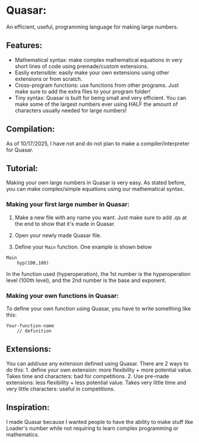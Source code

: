# Quasar:
An efficient, useful, programming language for making large numbers.

## Features:
- Mathematical syntax: make complex mathematical equations in very short lines of code using premade/custom extensions.
- Easily extensible: easily make your own extensions using other extensions or from scratch.
- Cross-program functions: use functions from other programs. Just make sure to add the extra files to your program folder!
- Tiny syntax: Quasar is built for being small and very efficient. You can make some of the largest numbers ever using HALF the amount of characters usually needed for large numbers!

## Compilation:
As of 10/17/2025, I have not and do not plan to make a compiler/interpreter for Quasar.

## Tutorial:
Making your own large numbers in Quasar is very easy. As stated before, you can make complex/simple equations using our mathematical syntax.

### Making your first large number in Quasar:
1. Make a new file with any name you want. Just make sure to add .qs at the end to show that it's made in Quasar.

2. Open your newly made Quasar file.

3. Define your `Main` function. One example is shown below

```
Main
    hyp(100,100)
```
In the function used (hyperoperation), the 1st number is the hyperoperation level (100th level), and the 2nd number is the base and exponent.

### Making your own functions in Quasar:
To define your own function using Quasar, you have to write something like this:
```
Your-function-name
    // definition
```

## Extensions:
You can add/use any extension defined using Quasar. There are 2 ways to do this: 1. define your own extension: more flexibility + more potential value. Takes time and characters: bad for competitions. 2. Use pre-made extensions: less flexibility + less potential value. Takes very little time and very little characters: useful in competitions.

## Inspiration:
I made Quasar because I wanted people to have the ability to make stuff like Loader's number while not requiring to learn complex programming or mathematics.
